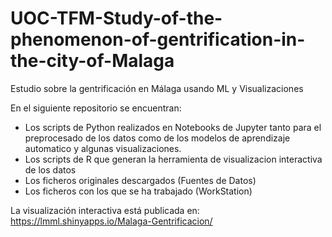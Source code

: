 # UOC-TFM-Study-of-the-phenomenon-of-gentrification-in-the-city-of-Malaga
Estudio sobre la gentrificación en Málaga usando ML y Visualizaciones

En el siguiente repositorio se encuentran:
- Los scripts de Python realizados en Notebooks de Jupyter tanto para el preprocesado de los datos como de los modelos de aprendizaje automatico y algunas visualizaciones.
- Los scripts de R que generan la herramienta de visualizacion interactiva de los datos
- Los ficheros originales descargados (Fuentes de Datos)
- Los ficheros con los que se ha trabajado (WorkStation)

La visualización interactiva está publicada en: https://lmml.shinyapps.io/Malaga-Gentrificacion/
